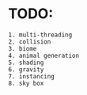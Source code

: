 # TODO:
	1. multi-threading
	2. collision
	3. biome
	4. animal generation
	5. shading
	6. gravity
	7. instancing
	8. sky box